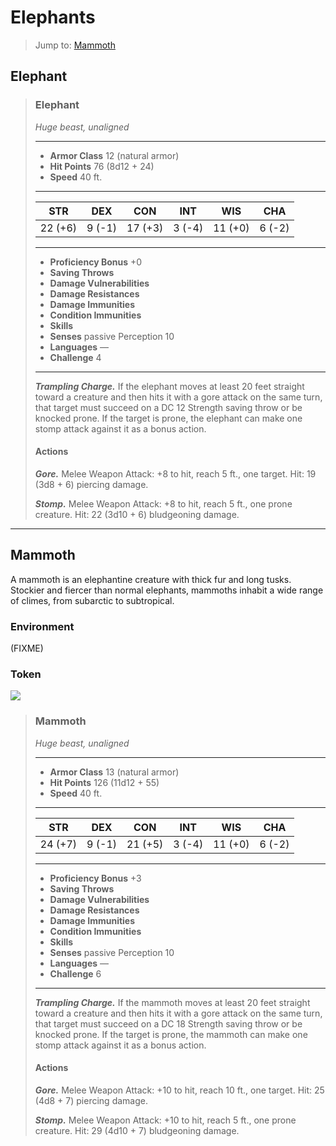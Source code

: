 # Elephants


> Jump to: [Mammoth](Elephants.md#mammoth)

## Elephant

>### Elephant
>*Huge beast, unaligned*
>___
>- **Armor Class** 12 (natural armor)
>- **Hit Points** 76 (8d12 + 24)
>- **Speed** 40 ft.
>___
>|**STR**|**DEX**|**CON**|**INT**|**WIS**|**CHA**|
>|:---:|:---:|:---:|:---:|:---:|:---:|
>|22 (+6)|9 (-1)|17 (+3)|3 (-4)|11 (+0)|6 (-2)|
>
>___
>- **Proficiency Bonus** +0
>- **Saving Throws** 
>- **Damage Vulnerabilities** 
>- **Damage Resistances** 
>- **Damage Immunities** 
>- **Condition Immunities** 
>- **Skills** 
>- **Senses** passive Perception 10
>- **Languages** —
>- **Challenge** 4
>___
>***Trampling Charge.*** If the elephant moves at least 20 feet straight toward a creature and then hits it with a gore attack on the same turn, that target must succeed on a DC 12 Strength saving throw or be knocked prone. If the target is prone, the elephant can make one stomp attack against it as a bonus action.
>
>#### Actions
>***Gore.*** Melee Weapon Attack: +8 to hit, reach 5 ft., one target. Hit: 19 (3d8 + 6) piercing damage.
>
>***Stomp.*** Melee Weapon Attack: +8 to hit, reach 5 ft., one prone creature. Hit: 22 (3d10 + 6) bludgeoning damage.
>

---

## Mammoth
A mammoth is an elephantine creature with thick fur and long tusks. Stockier and fiercer than normal elephants, mammoths inhabit a wide range of climes, from subarctic to subtropical.

### Environment
(FIXME)

### Token
![](Mammoth-Token.png)

>### Mammoth
>*Huge beast, unaligned*
>___
>- **Armor Class** 13 (natural armor)
>- **Hit Points** 126 (11d12 + 55)
>- **Speed** 40 ft.
>___
>|**STR**|**DEX**|**CON**|**INT**|**WIS**|**CHA**|
>|:---:|:---:|:---:|:---:|:---:|:---:|
>|24 (+7)|9 (-1)|21 (+5)|3 (-4)|11 (+0)|6 (-2)|
>
>___
>- **Proficiency Bonus** +3
>- **Saving Throws** 
>- **Damage Vulnerabilities** 
>- **Damage Resistances** 
>- **Damage Immunities** 
>- **Condition Immunities** 
>- **Skills** 
>- **Senses** passive Perception 10
>- **Languages** —
>- **Challenge** 6
>___
>***Trampling Charge.*** If the mammoth moves at least 20 feet straight toward a creature and then hits it with a gore attack on the same turn, that target must succeed on a DC 18 Strength saving throw or be knocked prone. If the target is prone, the mammoth can make one stomp attack against it as a bonus action.
>
>#### Actions
>***Gore.*** Melee Weapon Attack: +10 to hit, reach 10 ft., one target. Hit: 25 (4d8 + 7) piercing damage.
>
>***Stomp.*** Melee Weapon Attack: +10 to hit, reach 5 ft., one prone creature. Hit: 29 (4d10 + 7) bludgeoning damage.
>

